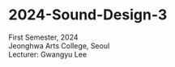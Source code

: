 # 2024-Sound-Design-3

First Semester, 2024    
Jeonghwa Arts College, Seoul    
Lecturer: Gwangyu Lee
